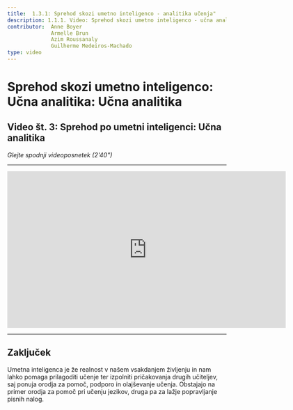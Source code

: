 ```yaml
---
title:  1.3.1: Sprehod skozi umetno inteligenco - analitika učenja"
description: 1.1.1. Video: Sprehod skozi umetno inteligenco - učna analitika.
contributor:  Anne Boyer
              Armelle Brun
              Azim Roussanaly
              Guilherme Medeiros-Machado
type: video
---
```


# Sprehod skozi umetno inteligenco: Učna analitika: Učna analitika
## Video št. 3: Sprehod po umetni inteligenci: Učna analitika
*Glejte spodnji videoposnetek (2'40")*


----------
<center><iframe width="640" height="360" src="https://www.youtube.com/embed/Mg8lwfRMEbI?rel=0&showinfo=0&cc_load_policy=1&hl=fr&modestbranding=1" frameborder="0" allowfullscreen></iframe></center>

-----------

## Zaključek
Umetna inteligenca je že realnost v našem vsakdanjem življenju in nam lahko pomaga prilagoditi učenje ter izpolniti pričakovanja drugih učiteljev, saj ponuja orodja za pomoč, podporo in olajševanje učenja. Obstajajo na primer orodja za pomoč pri učenju jezikov, druga pa za lažje popravljanje pisnih nalog.

